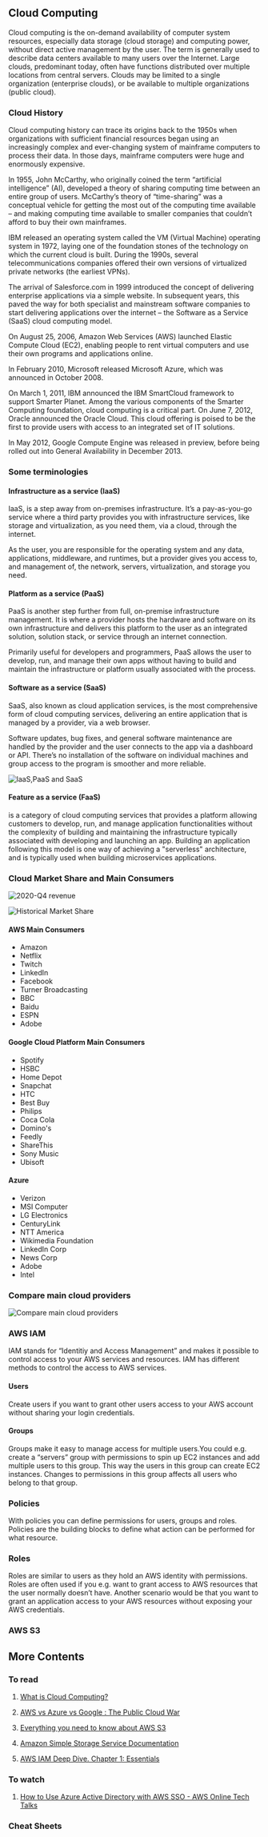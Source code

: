 ## Cloud Computing

Cloud computing is the on-demand availability of computer system resources, especially data storage (cloud storage) and computing power, without direct active management by the user. The term is generally used to describe data centers available to many users over the Internet. Large clouds, predominant today, often have functions distributed over multiple locations from central servers. Clouds may be limited to a single organization (enterprise clouds), or be available to multiple organizations (public cloud).

### Cloud History

Cloud computing history can trace its origins back to the 1950s when organizations with sufficient financial resources began using an increasingly complex and ever-changing system of mainframe computers to process their data. In those days, mainframe computers were huge and enormously expensive.

In 1955, John McCarthy, who originally coined the term “artificial intelligence” (AI), developed a theory of sharing computing time between an entire group of users. McCarthy’s theory of “time-sharing” was a conceptual vehicle for getting the most out of the computing time available – and making computing time available to smaller companies that couldn’t afford to buy their own mainframes.

IBM released an operating system called the VM (Virtual Machine) operating system in 1972, laying one of the foundation stones of the technology on which the current cloud is built. During the 1990s, several telecommunications companies offered their own versions of virtualized private networks (the earliest VPNs).

The arrival of Salesforce.com in 1999 introduced the concept of delivering enterprise applications via a simple website. In subsequent years, this paved the way for both specialist and mainstream software companies to start delivering applications over the internet – the Software as a Service (SaaS) cloud computing model.

On August 25, 2006, Amazon Web Services (AWS) launched Elastic Compute Cloud (EC2), enabling people to rent virtual computers and use their own programs and applications online.

In February 2010, Microsoft released Microsoft Azure, which was announced in October 2008.

On March 1, 2011, IBM announced the IBM SmartCloud framework to support Smarter Planet. Among the various components of the Smarter Computing foundation, cloud computing is a critical part. On June 7, 2012, Oracle announced the Oracle Cloud. This cloud offering is poised to be the first to provide users with access to an integrated set of IT solutions.

In May 2012, Google Compute Engine was released in preview, before being rolled out into General Availability in December 2013.

### Some terminologies

#### Infrastructure as a service (IaaS)

IaaS, is a step away from on-premises infrastructure. It’s a pay-as-you-go service where a third party provides you with infrastructure services, like storage and virtualization, as you need them, via a cloud, through the internet. 

As the user, you are responsible for the operating system and any data, applications, middleware, and runtimes, but a provider gives you access to, and management of, the network, servers, virtualization, and storage you need. 

#### Platform as a service (PaaS)

PaaS is another step further from full, on-premise infrastructure management. It is where a provider hosts the hardware and software on its own infrastructure and delivers this platform to the user as an integrated solution, solution stack, or service through an internet connection.

Primarily useful for developers and programmers, PaaS allows the user to develop, run, and manage their own apps without having to build and maintain the infrastructure or platform usually associated with the process. 


#### Software as a service (SaaS)
SaaS, also known as cloud application services, is the most comprehensive form of cloud computing services, delivering an entire application that is managed by a provider, via a web browser. 

Software updates, bug fixes, and general software maintenance are handled by the provider and the user connects to the app via a dashboard or API. There’s no installation of the software on individual machines and group access to the program is smoother and more reliable. 

![IaaS,PaaS and SaaS](https://www.redhat.com/cms/managed-files/iaas-paas-saas-diagram5.1-1638x1046.png)

#### Feature as a service (FaaS)

 is a category of cloud computing services that provides a platform allowing customers to develop, run, and manage application functionalities without the complexity of building and maintaining the infrastructure typically associated with developing and launching an app. Building an application following this model is one way of achieving a "serverless" architecture, and is typically used when building microservices applications.

### Cloud Market Share and Main Consumers

![2020-Q4 revenue](https://cdn.statcdn.com/Infographic/images/normal/18819.jpeg)

![Historical Market Share](./media/cloud_market_share.png)

#### AWS Main Consumers
* Amazon
* Netflix
* Twitch
* LinkedIn
* Facebook
* Turner Broadcasting
* BBC
* Baidu
* ESPN
* Adobe

#### Google Cloud Platform Main Consumers

* Spotify
* HSBC
* Home Depot
* Snapchat
* HTC
* Best Buy
* Philips
* Coca Cola
* Domino's
* Feedly
* ShareThis
* Sony Music
* Ubisoft

#### Azure 

* Verizon
* MSI Computer
* LG Electronics
* CenturyLink
* NTT America
* Wikimedia Foundation
* LinkedIn Corp
* News Corp
* Adobe
* Intel

### Compare main cloud providers
![Compare main cloud providers](https://d2m6ke2px6quvq.cloudfront.net/uploads/2020/08/10/80e3f9ce-60d7-40f1-8234-f3f852138274.jpg) 

### AWS IAM

IAM stands for “Identitiy and Access Management” and makes it possible to control access to your AWS services and resources.
IAM has different methods to control the access to AWS services.

#### Users
Create users if you want to grant other users access to your AWS account without sharing your login credentials.
#### Groups
Groups make it easy to manage access for multiple users.You could e.g. create a “servers” group with permissions to spin up EC2 instances and add multiple users to this group. This way the users in this group can create EC2 instances. Changes to permissions in this group affects all users who belong to that group.
### Policies
With policies you can define permissions for users, groups and roles. Policies are the building blocks to define what action can be performed for what resource.

### Roles
Roles are similar to users as they hold an AWS identity with permissions. Roles are often used if you e.g. want to grant access to AWS resources that the user normally doesn’t have.
Another scenario would be that you want to grant an application access to your AWS resources without exposing your AWS credentials.

### AWS S3

## More Contents
### To read
1. [What is Cloud Computing?](https://medium.com/future-vision/what-is-cloud-computing-713bd6c3b105)
2. [AWS vs Azure vs Google : The Public Cloud War](https://medium.com/@deveshsharma180399/aws-vs-azure-vs-google-the-public-cloud-war-fbcaadddd235)
3. [Everything you need to know about AWS S3](https://medium.com/manishmshiva/everything-you-need-to-know-about-aws-s3-cd77e6536965)

4. [Amazon Simple Storage Service Documentation](https://docs.aws.amazon.com/s3/index.html)
5. [AWS IAM Deep Dive. Chapter 1: Essentials](https://blog.tovmasyan.io/aws-iam-deep-dive-chapter-1-essentials-a9cfb1931a01)
### To watch
1. [How to Use Azure Active Directory with AWS SSO - AWS Online Tech Talks](https://www.youtube.com/watch?v=XW5amgAuRIo)
### Cheat Sheets
 